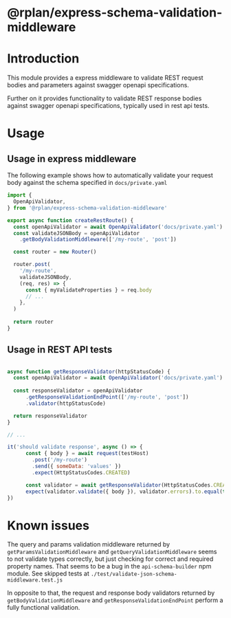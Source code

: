 @rplan/express-schema-validation-middleware
===========================================

# Introduction

This module provides a express middleware to validate 
REST request bodies and parameters against swagger openapi 
specifications.

Further on it provides functionality to validate REST response bodies
against swagger openapi specifications, typically used in rest api tests.


# Usage

## Usage in express middleware

The following example shows how to automatically validate your
request body against the schema specified in `docs/private.yaml`

```javascript
import {
  OpenApiValidator,
} from '@rplan/express-schema-validation-middleware'

export async function createRestRoute() {
  const openApiValidator = await OpenApiValidator('docs/private.yaml')
  const validateJSONBody = openApiValidator
    .getBodyValidationMiddleware(['/my-route', 'post'])

  const router = new Router()

  router.post(
    '/my-route',
    validateJSONBody,
    (req, res) => {
      const { myValidateProperties } = req.body
      // ...
    },
  )
  
  return router
}
```

## Usage in REST API tests


```javascript

async function getResponseValidator(httpStatusCode) {
  const openApiValidator = await OpenApiValidator('docs/private.yaml')
  
  const responseValidator = openApiValidator
      .getResponseValidationEndPoint(['/my-route', 'post'])
      .validator(httpStatusCode)

  return responseValidator
}

// ...

it('should validate response', async () => {
      const { body } = await request(testHost)
        .post('/my-route')
        .send({ someData: 'values' })
        .expect(HttpStatusCodes.CREATED)

      const validator = await getResponseValidator(HttpStatusCodes.CREATED)
      expect(validator.validate({ body }), validator.errors).to.equal(true)
})

```

# Known issues

The query and params validation middleware returned by 
`getParamsValidationMiddleware` and `getQueryValidationMiddleware`
seems to not validate types correctly, but just checking for correct 
and required property names. 
That seems to be a bug in the `api-schema-builder` npm module.
See skipped tests at `./test/validate-json-schema-middleware.test.js`

In opposite to that, the request and response body validators 
returned by `getBodyValidationMiddleware` and `getResponseValidationEndPoint`
perform a fully functional validation.
